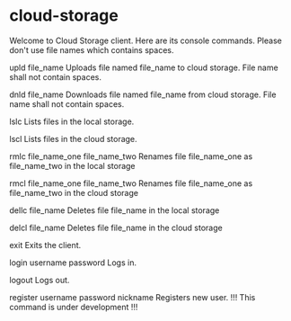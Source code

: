 # cloud-storage

Welcome to Cloud Storage client. Here are its console commands. Please don't use file names which contains spaces.

upld file_name
Uploads file named file_name to cloud storage. File name shall not contain spaces.

dnld file_name
Downloads file named file_name from cloud storage. File name shall not contain spaces.

lslc
Lists files in the local storage.

lscl
Lists files in the cloud storage.

rmlc file_name_one file_name_two
Renames file file_name_one as file_name_two in the local storage

rmcl file_name_one file_name_two
Renames file file_name_one as file_name_two in the cloud storage

dellc file_name
Deletes file file_name in the local storage

delcl file_name
Deletes file file_name in the cloud storage

exit
Exits the client.

login username password
Logs in.

logout
Logs out.

register username password nickname
Registers new user. !!! This command is under development !!!